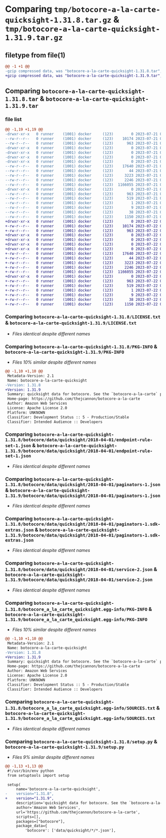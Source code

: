 # Comparing `tmp/botocore-a-la-carte-quicksight-1.31.8.tar.gz` & `tmp/botocore-a-la-carte-quicksight-1.31.9.tar.gz`

## filetype from file(1)

```diff
@@ -1 +1 @@
-gzip compressed data, was "botocore-a-la-carte-quicksight-1.31.8.tar", last modified: Fri Jul 21 01:21:47 2023, max compression
+gzip compressed data, was "botocore-a-la-carte-quicksight-1.31.9.tar", last modified: Sat Jul 22 01:20:48 2023, max compression
```

## Comparing `botocore-a-la-carte-quicksight-1.31.8.tar` & `botocore-a-la-carte-quicksight-1.31.9.tar`

### file list

```diff
@@ -1,19 +1,19 @@
-drwxr-xr-x   0 runner    (1001) docker     (123)        0 2023-07-21 01:21:47.291412 botocore-a-la-carte-quicksight-1.31.8/
--rw-r--r--   0 runner    (1001) docker     (123)    10174 2023-07-21 01:21:47.000000 botocore-a-la-carte-quicksight-1.31.8/LICENSE.txt
--rw-r--r--   0 runner    (1001) docker     (123)      963 2023-07-21 01:21:47.291412 botocore-a-la-carte-quicksight-1.31.8/PKG-INFO
-drwxr-xr-x   0 runner    (1001) docker     (123)        0 2023-07-21 01:21:47.291412 botocore-a-la-carte-quicksight-1.31.8/botocore/
-drwxr-xr-x   0 runner    (1001) docker     (123)        0 2023-07-21 01:21:47.291412 botocore-a-la-carte-quicksight-1.31.8/botocore/data/
-drwxr-xr-x   0 runner    (1001) docker     (123)        0 2023-07-21 01:21:47.291412 botocore-a-la-carte-quicksight-1.31.8/botocore/data/quicksight/
-drwxr-xr-x   0 runner    (1001) docker     (123)        0 2023-07-21 01:21:47.291412 botocore-a-la-carte-quicksight-1.31.8/botocore/data/quicksight/2018-04-01/
--rw-r--r--   0 runner    (1001) docker     (123)    17640 2023-07-21 01:21:06.000000 botocore-a-la-carte-quicksight-1.31.8/botocore/data/quicksight/2018-04-01/endpoint-rule-set-1.json
--rw-r--r--   0 runner    (1001) docker     (123)       44 2023-07-21 01:21:06.000000 botocore-a-la-carte-quicksight-1.31.8/botocore/data/quicksight/2018-04-01/examples-1.json
--rw-r--r--   0 runner    (1001) docker     (123)     3223 2023-07-21 01:21:06.000000 botocore-a-la-carte-quicksight-1.31.8/botocore/data/quicksight/2018-04-01/paginators-1.json
--rw-r--r--   0 runner    (1001) docker     (123)     2246 2023-07-21 01:21:06.000000 botocore-a-la-carte-quicksight-1.31.8/botocore/data/quicksight/2018-04-01/paginators-1.sdk-extras.json
--rw-r--r--   0 runner    (1001) docker     (123)  1166055 2023-07-21 01:21:06.000000 botocore-a-la-carte-quicksight-1.31.8/botocore/data/quicksight/2018-04-01/service-2.json
-drwxr-xr-x   0 runner    (1001) docker     (123)        0 2023-07-21 01:21:47.291412 botocore-a-la-carte-quicksight-1.31.8/botocore_a_la_carte_quicksight.egg-info/
--rw-r--r--   0 runner    (1001) docker     (123)      963 2023-07-21 01:21:47.000000 botocore-a-la-carte-quicksight-1.31.8/botocore_a_la_carte_quicksight.egg-info/PKG-INFO
--rw-r--r--   0 runner    (1001) docker     (123)      519 2023-07-21 01:21:47.000000 botocore-a-la-carte-quicksight-1.31.8/botocore_a_la_carte_quicksight.egg-info/SOURCES.txt
--rw-r--r--   0 runner    (1001) docker     (123)        1 2023-07-21 01:21:47.000000 botocore-a-la-carte-quicksight-1.31.8/botocore_a_la_carte_quicksight.egg-info/dependency_links.txt
--rw-r--r--   0 runner    (1001) docker     (123)        9 2023-07-21 01:21:47.000000 botocore-a-la-carte-quicksight-1.31.8/botocore_a_la_carte_quicksight.egg-info/top_level.txt
--rw-r--r--   0 runner    (1001) docker     (123)       38 2023-07-21 01:21:47.291412 botocore-a-la-carte-quicksight-1.31.8/setup.cfg
--rw-r--r--   0 runner    (1001) docker     (123)     1150 2023-07-21 01:21:47.000000 botocore-a-la-carte-quicksight-1.31.8/setup.py
+drwxr-xr-x   0 runner    (1001) docker     (123)        0 2023-07-22 01:20:48.613282 botocore-a-la-carte-quicksight-1.31.9/
+-rw-r--r--   0 runner    (1001) docker     (123)    10174 2023-07-22 01:20:48.000000 botocore-a-la-carte-quicksight-1.31.9/LICENSE.txt
+-rw-r--r--   0 runner    (1001) docker     (123)      963 2023-07-22 01:20:48.613282 botocore-a-la-carte-quicksight-1.31.9/PKG-INFO
+drwxr-xr-x   0 runner    (1001) docker     (123)        0 2023-07-22 01:20:48.609282 botocore-a-la-carte-quicksight-1.31.9/botocore/
+drwxr-xr-x   0 runner    (1001) docker     (123)        0 2023-07-22 01:20:48.609282 botocore-a-la-carte-quicksight-1.31.9/botocore/data/
+drwxr-xr-x   0 runner    (1001) docker     (123)        0 2023-07-22 01:20:48.609282 botocore-a-la-carte-quicksight-1.31.9/botocore/data/quicksight/
+drwxr-xr-x   0 runner    (1001) docker     (123)        0 2023-07-22 01:20:48.609282 botocore-a-la-carte-quicksight-1.31.9/botocore/data/quicksight/2018-04-01/
+-rw-r--r--   0 runner    (1001) docker     (123)    17640 2023-07-22 01:20:09.000000 botocore-a-la-carte-quicksight-1.31.9/botocore/data/quicksight/2018-04-01/endpoint-rule-set-1.json
+-rw-r--r--   0 runner    (1001) docker     (123)       44 2023-07-22 01:20:09.000000 botocore-a-la-carte-quicksight-1.31.9/botocore/data/quicksight/2018-04-01/examples-1.json
+-rw-r--r--   0 runner    (1001) docker     (123)     3223 2023-07-22 01:20:09.000000 botocore-a-la-carte-quicksight-1.31.9/botocore/data/quicksight/2018-04-01/paginators-1.json
+-rw-r--r--   0 runner    (1001) docker     (123)     2246 2023-07-22 01:20:09.000000 botocore-a-la-carte-quicksight-1.31.9/botocore/data/quicksight/2018-04-01/paginators-1.sdk-extras.json
+-rw-r--r--   0 runner    (1001) docker     (123)  1166055 2023-07-22 01:20:09.000000 botocore-a-la-carte-quicksight-1.31.9/botocore/data/quicksight/2018-04-01/service-2.json
+drwxr-xr-x   0 runner    (1001) docker     (123)        0 2023-07-22 01:20:48.613282 botocore-a-la-carte-quicksight-1.31.9/botocore_a_la_carte_quicksight.egg-info/
+-rw-r--r--   0 runner    (1001) docker     (123)      963 2023-07-22 01:20:48.000000 botocore-a-la-carte-quicksight-1.31.9/botocore_a_la_carte_quicksight.egg-info/PKG-INFO
+-rw-r--r--   0 runner    (1001) docker     (123)      519 2023-07-22 01:20:48.000000 botocore-a-la-carte-quicksight-1.31.9/botocore_a_la_carte_quicksight.egg-info/SOURCES.txt
+-rw-r--r--   0 runner    (1001) docker     (123)        1 2023-07-22 01:20:48.000000 botocore-a-la-carte-quicksight-1.31.9/botocore_a_la_carte_quicksight.egg-info/dependency_links.txt
+-rw-r--r--   0 runner    (1001) docker     (123)        9 2023-07-22 01:20:48.000000 botocore-a-la-carte-quicksight-1.31.9/botocore_a_la_carte_quicksight.egg-info/top_level.txt
+-rw-r--r--   0 runner    (1001) docker     (123)       38 2023-07-22 01:20:48.613282 botocore-a-la-carte-quicksight-1.31.9/setup.cfg
+-rw-r--r--   0 runner    (1001) docker     (123)     1150 2023-07-22 01:20:48.000000 botocore-a-la-carte-quicksight-1.31.9/setup.py
```

### Comparing `botocore-a-la-carte-quicksight-1.31.8/LICENSE.txt` & `botocore-a-la-carte-quicksight-1.31.9/LICENSE.txt`

 * *Files identical despite different names*

### Comparing `botocore-a-la-carte-quicksight-1.31.8/PKG-INFO` & `botocore-a-la-carte-quicksight-1.31.9/PKG-INFO`

 * *Files 10% similar despite different names*

```diff
@@ -1,10 +1,10 @@
 Metadata-Version: 2.1
 Name: botocore-a-la-carte-quicksight
-Version: 1.31.8
+Version: 1.31.9
 Summary: quicksight data for botocore. See the `botocore-a-la-carte` package for more info.
 Home-page: https://github.com/thejcannon/botocore-a-la-carte
 Author: Amazon Web Services
 License: Apache License 2.0
 Platform: UNKNOWN
 Classifier: Development Status :: 5 - Production/Stable
 Classifier: Intended Audience :: Developers
```

### Comparing `botocore-a-la-carte-quicksight-1.31.8/botocore/data/quicksight/2018-04-01/endpoint-rule-set-1.json` & `botocore-a-la-carte-quicksight-1.31.9/botocore/data/quicksight/2018-04-01/endpoint-rule-set-1.json`

 * *Files identical despite different names*

### Comparing `botocore-a-la-carte-quicksight-1.31.8/botocore/data/quicksight/2018-04-01/paginators-1.json` & `botocore-a-la-carte-quicksight-1.31.9/botocore/data/quicksight/2018-04-01/paginators-1.json`

 * *Files identical despite different names*

### Comparing `botocore-a-la-carte-quicksight-1.31.8/botocore/data/quicksight/2018-04-01/paginators-1.sdk-extras.json` & `botocore-a-la-carte-quicksight-1.31.9/botocore/data/quicksight/2018-04-01/paginators-1.sdk-extras.json`

 * *Files identical despite different names*

### Comparing `botocore-a-la-carte-quicksight-1.31.8/botocore/data/quicksight/2018-04-01/service-2.json` & `botocore-a-la-carte-quicksight-1.31.9/botocore/data/quicksight/2018-04-01/service-2.json`

 * *Files identical despite different names*

### Comparing `botocore-a-la-carte-quicksight-1.31.8/botocore_a_la_carte_quicksight.egg-info/PKG-INFO` & `botocore-a-la-carte-quicksight-1.31.9/botocore_a_la_carte_quicksight.egg-info/PKG-INFO`

 * *Files 10% similar despite different names*

```diff
@@ -1,10 +1,10 @@
 Metadata-Version: 2.1
 Name: botocore-a-la-carte-quicksight
-Version: 1.31.8
+Version: 1.31.9
 Summary: quicksight data for botocore. See the `botocore-a-la-carte` package for more info.
 Home-page: https://github.com/thejcannon/botocore-a-la-carte
 Author: Amazon Web Services
 License: Apache License 2.0
 Platform: UNKNOWN
 Classifier: Development Status :: 5 - Production/Stable
 Classifier: Intended Audience :: Developers
```

### Comparing `botocore-a-la-carte-quicksight-1.31.8/botocore_a_la_carte_quicksight.egg-info/SOURCES.txt` & `botocore-a-la-carte-quicksight-1.31.9/botocore_a_la_carte_quicksight.egg-info/SOURCES.txt`

 * *Files identical despite different names*

### Comparing `botocore-a-la-carte-quicksight-1.31.8/setup.py` & `botocore-a-la-carte-quicksight-1.31.9/setup.py`

 * *Files 9% similar despite different names*

```diff
@@ -1,13 +1,13 @@
 #!/usr/bin/env python
 from setuptools import setup
 
 setup(
     name='botocore-a-la-carte-quicksight',
-    version="1.31.8",
+    version="1.31.9",
     description='quicksight data for botocore. See the `botocore-a-la-carte` package for more info.',
     author='Amazon Web Services',
     url='https://github.com/thejcannon/botocore-a-la-carte',
     scripts=[],
     packages=["botocore"],
     package_data={
         'botocore': ['data/quicksight/*/*.json'],
```

